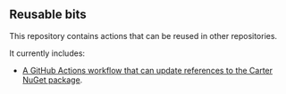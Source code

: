 ## Reusable bits

This repository contains actions that can be reused in other repositories.

It currently includes:

- [A GitHub Actions workflow that can update references to the Carter NuGet package](./update-carter-package-references/README.md).
